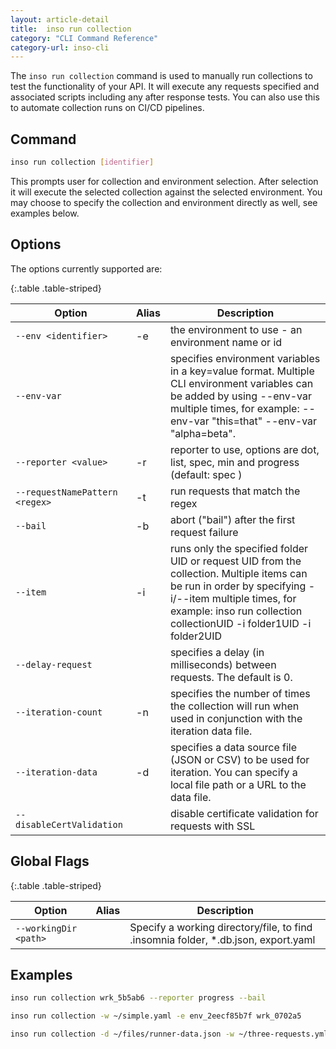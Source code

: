```yaml
---
layout: article-detail
title:  inso run collection
category: "CLI Command Reference"
category-url: inso-cli
---
```


The `inso run collection` command is used to manually run collections to test the functionality of your API. It will execute any requests specified and associated scripts including any after response tests. You can also use this to automate collection runs on CI/CD pipelines.

## Command

```bash
inso run collection [identifier]
```

This prompts user for collection and environment selection. After selection it will execute the selected collection against the selected environment. You may choose to specify the collection and environment directly as well, see examples below.

## Options

The options currently supported are:

{:.table .table-striped}

| Option                      | Alias | Description                                                                     |
| --------------------------- | ----- | ------------------------------------------------------------------------------- |
| `--env <identifier>`        | -e    | the environment to use - an environment name or id                              |
| `--env-var`                |       | specifies environment variables in a key=value format. Multiple CLI environment variables can be added by using --env-var multiple times, for example: --env-var "this=that" --env-var "alpha=beta".                    |
| `--reporter <value>`        | -r    | reporter to use, options are dot, list, spec, min and progress (default: spec ) |
| `--requestNamePattern <regex>` | -t    | run requests that match the regex                                                  |
| `--bail`                    | -b    | abort ("bail") after the first request failure                                     |
| `--item`                |   -i    | runs only the specified folder UID or request UID from the collection. Multiple items can be run in order by specifying -i/--item multiple times, for example: inso run collection collectionUID -i folder1UID -i folder2UID                    |
| `--delay-request`                |       | specifies a delay (in milliseconds) between requests. The default is 0.                    |
| `--iteration-count`                |   -n    | specifies the number of times the collection will run when used in conjunction with the iteration data file.                    |
| `--iteration-data`                |   -d    | specifies a data source file (JSON or CSV) to be used for iteration. You can specify a local file path or a URL to the data file.                    |
| `--disableCertValidation`   |       | disable certificate validation for requests with SSL                         |

## Global Flags

{:.table .table-striped}

| Option                | Alias | Description                                                                                                                                                                                                               |
| --------------------- | ----- | ------------------------------------------------------------------------------------------------------------------------------------------------------------------------------------------------------------------------- |
| `--workingDir <path>` |       | Specify a working directory/file, to find .insomnia folder, *.db.json, export.yaml                                                                                                                                                                                              |

## Examples

```bash
inso run collection wrk_5b5ab6 --reporter progress --bail
```

```bash
inso run collection -w ~/simple.yaml -e env_2eecf85b7f wrk_0702a5
```

```bash
inso run collection -d ~/files/runner-data.json -w ~/three-requests.yml -n 2 -i req_3fd28aabbb18447abab1f45e6ee4bdc1 -e env_86e135 --verbose
```
